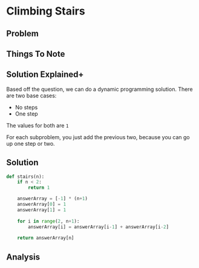 # Climbing Stairs

## Problem

## Things To Note

## Solution Explained+

Based off the question, we can do a dynamic programming solution. There are two base cases:

- No steps
- One step

The values for both are `1`

For each subproblem, you just add the previous two, because you can go up one step or two.

## Solution

```python
def stairs(n):
    if n < 2:
        return 1

    answerArray = [-1] * (n+1)
    answerArray[0] = 1
    answerArray[1] = 1
    
    for i in range(2, n+1):
        answerArray[i] = answerArray[i-1] + answerArray[i-2]
    
    return answerArray[n]
```

## Analysis